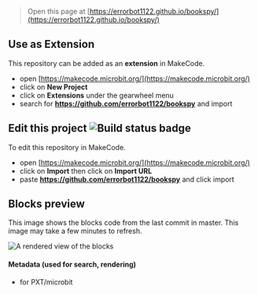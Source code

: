 
> Open this page at [https://errorbot1122.github.io/bookspy/](https://errorbot1122.github.io/bookspy/)

## Use as Extension

This repository can be added as an **extension** in MakeCode.

* open [https://makecode.microbit.org/](https://makecode.microbit.org/)
* click on **New Project**
* click on **Extensions** under the gearwheel menu
* search for **https://github.com/errorbot1122/bookspy** and import

## Edit this project ![Build status badge](https://github.com/errorbot1122/bookspy/workflows/MakeCode/badge.svg)

To edit this repository in MakeCode.

* open [https://makecode.microbit.org/](https://makecode.microbit.org/)
* click on **Import** then click on **Import URL**
* paste **https://github.com/errorbot1122/bookspy** and click import

## Blocks preview

This image shows the blocks code from the last commit in master.
This image may take a few minutes to refresh.

![A rendered view of the blocks](https://github.com/errorbot1122/bookspy/raw/master/.github/makecode/blocks.png)

#### Metadata (used for search, rendering)

* for PXT/microbit
<script src="https://makecode.com/gh-pages-embed.js"></script><script>makeCodeRender("{{ site.makecode.home_url }}", "{{ site.github.owner_name }}/{{ site.github.repository_name }}");</script>
